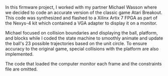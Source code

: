 In this firmware project, I worked with my partner Michael Wasson where we decided to code an accurate version of the classic game Atari Breakout.
This code was synthesized and flashed to a Xilinx Artix 7 FPGA as part of the Nexys-4 kit which contained a VGA adapter to display it on a monitor.

Michael focused on collision boundaries and displaying the ball, platform, and blocks while I coded the state machine to smoothly animate and update 
the ball's 23 possible trajectories based on the unit circle. To ensure accuracy to the original game, special collisions with the platform are also implemented.

The code that loaded the computer monitor each frame and the constraints file are omitted.
